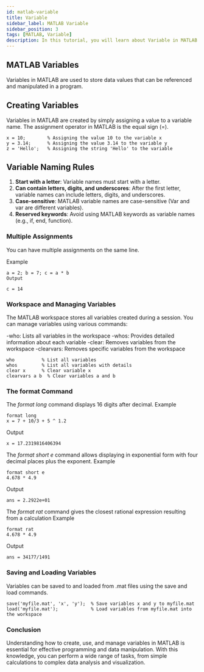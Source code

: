 ```yaml
---
id: matlab-variable
title: Variable
sidebar_label: MATLAB Variable
sidebar_position: 3
tags: [MATLAB, Variable]
description: In this tutorial, you will learn about Variable in MATLAB.Variables in MATLAB are used to store data values that can be referenced and manipulated in a program. 
---
```


##   MATLAB Variables 
Variables in MATLAB are used to store data values that can be referenced and manipulated in a program. 

## Creating Variables
Variables in MATLAB are created by simply assigning a value to a variable name. The assignment operator in MATLAB is the equal sign (=).

```
x = 10;        % Assigning the value 10 to the variable x
y = 3.14;      % Assigning the value 3.14 to the variable y
z = 'Hello';   % Assigning the string 'Hello' to the variable 
```

## Variable Naming Rules
1. **Start with a letter**: Variable names must start with a letter.
2. **Can contain letters, digits, and underscores**: After the first letter, variable names can include letters, digits, and underscores.
3. **Case-sensitive**: MATLAB variable names are case-sensitive (Var and var are different variables).
4. **Reserved keywords**: Avoid using MATLAB keywords as variable names (e.g., if, end, function).

### Multiple Assignments

You can have multiple assignments on the same line. 

Example
```
a = 2; b = 7; c = a * b
Output
```
```
c = 14
```
### Workspace and Managing Variables
The MATLAB workspace stores all variables created during a session. You can manage variables using various commands:

-who: Lists all variables in the workspace
-whos: Provides detailed information about each variable
-clear: Removes variables from the workspace
-clearvars: Removes specific variables from the workspace
```
who          % List all variables
whos         % List all variables with details
clear x      % Clear variable x
clearvars a b  % Clear variables a and b
```

### The format Command
The *format long* command displays 16 digits after decimal.
Example 
```
format long
x = 7 + 10/3 + 5 ^ 1.2
```
Output
```
x = 17.2319816406394
```

The *format short e* command allows displaying in exponential form with four decimal places plus the exponent.
Example 
```
format short e
4.678 * 4.9
```
Output
```
ans = 2.2922e+01
```

The *format rat* command gives the closest rational expression resulting from a calculation
Example 
```
format rat
4.678 * 4.9
```
Output
```
ans = 34177/1491 
```

### Saving and Loading Variables
Variables can be saved to and loaded from .mat files using the save and load commands.

```
save('myfile.mat', 'x', 'y');  % Save variables x and y to myfile.mat
load('myfile.mat');            % Load variables from myfile.mat into the workspace
```

### Conclusion
Understanding how to create, use, and manage variables in MATLAB is essential for effective programming and data manipulation. With this knowledge, you can perform a wide range of tasks, from simple calculations to complex data analysis and visualization.
